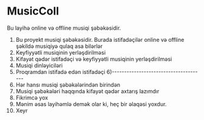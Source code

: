 # MusicColl
Bu layihə online və offline musiqi şəbəkəsidir.

1)  Bu proyekt musiqi şəbəkəsidir. Burada istifadəçilər online və offline şəkildə musiqiyə qulaq asa bilərlər
2) Keyfiyyətli musiqinin yerləşdirilməsi
3) Kifayət qədər istifadəçi və keyfiyyətli musiqinin yerləşdirilməsi
4) Musiqi dinləyiciləri
5) Proqramdan istifadə edən istifadəçi
6)--------------------------------------
7) Hər hansı musiqi şəbəkələrindən birindən 
8) Musiqi şəbəkələri haqqında  kifayət qədər axtarış lazımdır
9) Fikrimcə yox
10) Mənim əsas layihəmlə demək olar ki, heç bir əlaqəsi yoxdur.
11) Xeyr
